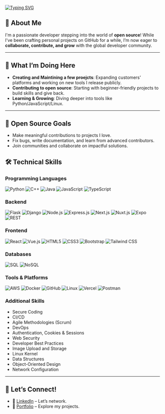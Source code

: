 [![Typing SVG](https://readme-typing-svg.herokuapp.com?font=Fira+Code&duration=2500&pause=1000&width=435&lines=Ciao!%F0%9F%91%8B;I'm+Giacomo)](https://git.io/typing-svg)

## 🌱 About Me
I'm a passionate developer stepping into the world of **open source**! While I've been crafting personal projects on GitHub for a while, I’m now eager to **collaborate, contribute, and grow** with the global developer community.

---

## 🔭 What I’m Doing Here
- **Creating and Maintining a few proejcts**: Expanding customers' platforms and working on new tools I release publicly.
- **Contributing to open source**: Starting with beginner-friendly projects to build skills and give back.
- **Learning & Growing**: Diving deeper into tools like Python/JavaScript/Linux.
---

## 📌 Open Source Goals  
- Make meaningful contributions to projects I love.
- Fix bugs, write documentation, and learn from advanced contributors.
- Join communities and collaborate on impactful solutions.

## 🛠️ Technical Skills

### **Programming Languages**
![Python](https://img.shields.io/badge/Python-3776AB?style=flat&logo=python&logoColor=white)
![C++](https://img.shields.io/badge/C++-00599C?style=flat&logo=C%2B%2B&logoColor=white)
![Java](https://img.shields.io/badge/Java-ED8B00?style=flat&logo=openjdk&logoColor=white)
![JavaScript](https://img.shields.io/badge/JavaScript-F7DF1E?style=flat&logo=javascript&logoColor=white)
![TypeScript](https://img.shields.io/badge/TypeScript-007ACC?style=flat&logo=typescript&logoColor=white)


### **Backend**
![Flask](https://img.shields.io/badge/Flask-000000?style=flat&logo=flask&logoColor=white)
![Django](https://img.shields.io/badge/Django-092E20?style=flat&logo=django&logoColor=white)
![Node.js](https://img.shields.io/badge/Node.js-339933?style=flat&logo=node.js&logoColor=white)
![Express.js](https://img.shields.io/badge/Express.js-000000?style=flat&logo=express&logoColor=white)
![Next.js](https://img.shields.io/badge/Next.js-000000?style=flat&logo=next.js&logoColor=white)
![Nuxt.js](https://img.shields.io/badge/Nuxt.js-00C58E?style=flat&logo=nuxt.js&logoColor=white)
![Expo](https://img.shields.io/badge/Expo-000020?style=flat&logo=expo&logoColor=white)
![REST](https://img.shields.io/badge/REST-000000?style=flat&logo=rest&logoColor=white)

### **Frontend**
![React](https://img.shields.io/badge/React-61DAFB?style=flat&logo=react&logoColor=white)
![Vue.js](https://img.shields.io/badge/Vue.js-35495E?style=flat&logo=vuedotjs&logoColor=4FC08D)
![HTML5](https://img.shields.io/badge/HTML5-E34F26?style=flat&logo=html5&logoColor=white)
![CSS3](https://img.shields.io/badge/CSS3-1572B6?style=flat&logo=css3&logoColor=white)
![Bootstrap](https://img.shields.io/badge/Bootstrap-7952B3?style=flat&logo=bootstrap&logoColor=white)
![Tailwind CSS](https://img.shields.io/badge/Tailwind_CSS-38B2AC?style=flat&logo=tailwind-css&logoColor=white)

### **Databases**
![SQL](https://img.shields.io/badge/SQL-4479A1?style=flat&logo=sql&logoColor=white)
![NoSQL](https://img.shields.io/badge/NoSQL-000000?style=flat&logo=nosql&logoColor=white)

### **Tools & Platforms**
![AWS](https://img.shields.io/badge/AWS-232F3E?style=flat&logo=amazon-aws&logoColor=white)
![Docker](https://img.shields.io/badge/Docker-2496ED?style=flat&logo=docker&logoColor=white)
![GitHub](https://img.shields.io/badge/GitHub-181717?style=flat&logo=github&logoColor=white)
![Linux](https://img.shields.io/badge/Linux-FCC624?style=flat&logo=linux&logoColor=black)
![Vercel](https://img.shields.io/badge/Vercel-000000?style=flat&logo=vercel&logoColor=white)
![Postman](https://img.shields.io/badge/Postman-FF6C37?style=flat&logo=postman&logoColor=white)

### **Additional Skills**
- Secure Coding
- CI/CD
- Agile Methodologies (Scrum)
- DevOps
- Authentication, Cookies & Sessions
- Web Security
- Developer Best Practices
- Image Upload and Storage
- Linux Kernel
- Data Structures
- Object-Oriented Design
- Network Configuration

---

## 💬 Let’s Connect!
- 💼 [LinkedIn](https://linkedin.com/in/giacomol) – Let’s network.
- 🌟 [Portfolio](https://giacomolorenzi.info/) – Explore my projects.
